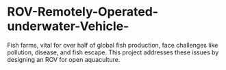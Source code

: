 # ROV-Remotely-Operated-underwater-Vehicle-
Fish farms, vital for over half of global fish production, face challenges like pollution, disease, and fish escape. This project addresses these issues by designing an ROV for open aquaculture.
